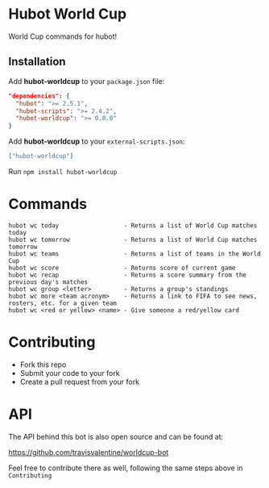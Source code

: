 # Hubot World Cup

World Cup commands for hubot!

## Installation

Add **hubot-worldcup** to your `package.json` file:

```json
"dependencies": {
  "hubot": ">= 2.5.1",
  "hubot-scripts": ">= 2.4.2",
  "hubot-worldcup": ">= 0.0.0"
}
```

Add **hubot-worldcup** to your `external-scripts.json`:

```json
["hubot-worldcup"]
```

Run `npm install hubot-worldcup`

# Commands

```
hubot wc today                  - Returns a list of World Cup matches today
hubot wc tomorrow               - Returns a list of World Cup matches tomorrow
hubot wc teams                  - Returns a list of teams in the World Cup
hubot wc score                  - Returns score of current game
hubot wc recap                  - Returns a score summary from the previous day's matches
hubot wc group <letter>         - Returns a group's standings
hubot wc more <team acronym>    - Returns a link to FIFA to see news, rosters, etc. for a given team
hubot wc <red or yellow> <name> - Give someone a red/yellow card
```

# Contributing

* Fork this repo
* Submit your code to your fork
* Create a pull request from your fork

# API

The API behind this bot is also open source and can be found at:

https://github.com/travisvalentine/worldcup-bot

Feel free to contribute there as well, following the same steps above in `Contributing`
